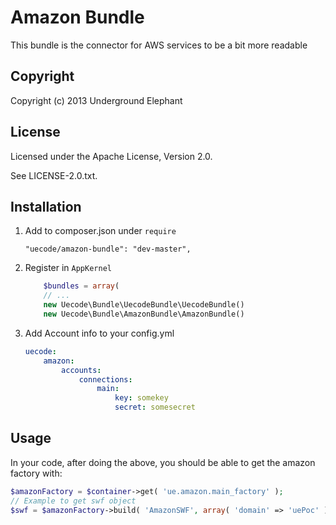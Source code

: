 Amazon Bundle
============

This bundle is the connector for AWS services to be a bit more readable

## Copyright

Copyright (c) 2013 Underground Elephant

## License

Licensed under the Apache License, Version 2.0.

See LICENSE-2.0.txt.

## Installation

1. Add to composer.json under `require`

	```
	"uecode/amazon-bundle": "dev-master",
	```

2. Register in `AppKernel`

	``` php
		$bundles = array(
		// ...
		new Uecode\Bundle\UecodeBundle\UecodeBundle()
		new Uecode\Bundle\AmazonBundle\AmazonBundle()
	```

3. Add Account info to your config.yml

	```yml
	uecode:
	    amazon:
	        accounts:
	            connections:
	                main:
	                    key: somekey
	                    secret: somesecret
	```
	
## Usage

In your code, after doing the above, you should be able to get the amazon factory with:

```php
$amazonFactory = $container->get( 'ue.amazon.main_factory' );
// Example to get swf object
$swf = $amazonFactory->build( 'AmazonSWF', array( 'domain' => 'uePoc' ) );
```
